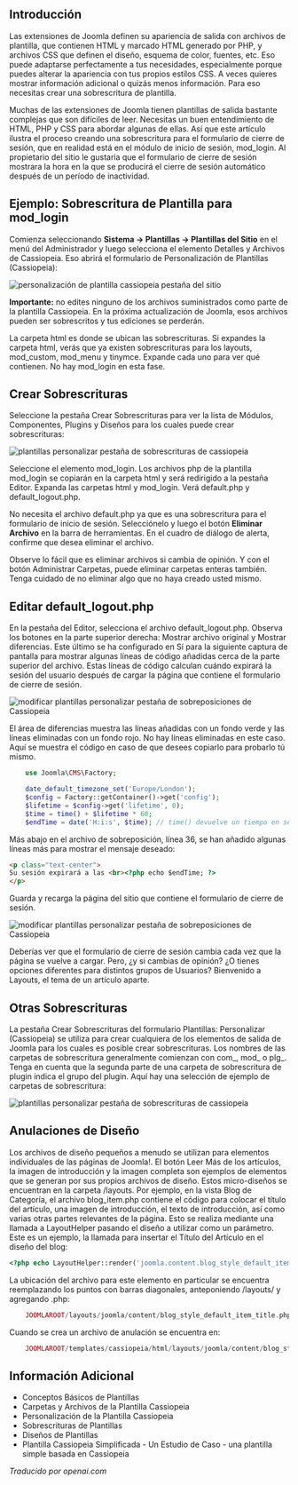 <!-- Filename: J4.x:Template_Overrides / Display title: Sobrescritura de Plantillas -->

## Introducción

Las extensiones de Joomla definen su apariencia de salida con archivos de plantilla, que contienen HTML y marcado HTML generado por PHP, y archivos CSS que definen el diseño, esquema de color, fuentes, etc. Eso puede adaptarse perfectamente a tus necesidades, especialmente porque puedes alterar la apariencia con tus propios estilos CSS. A veces quieres mostrar información adicional o quizás menos información. Para eso necesitas crear una sobrescritura de plantilla.

Muchas de las extensiones de Joomla tienen plantillas de salida bastante complejas que son difíciles de leer. Necesitas un buen entendimiento de HTML, PHP y CSS para abordar algunas de ellas. Así que este artículo ilustra el proceso creando una sobrescritura para el formulario de cierre de sesión, que en realidad está en el módulo de inicio de sesión, mod_login. Al propietario del sitio le gustaría que el formulario de cierre de sesión mostrara la hora en la que se producirá el cierre de sesión automático después de un período de inactividad.

## Ejemplo: Sobrescritura de Plantilla para mod_login

Comienza seleccionando **Sistema → Plantillas → Plantillas del Sitio** en el menú del Administrador y luego selecciona el elemento Detalles y Archivos de Cassiopeia. Eso abrirá el formulario de Personalización de Plantillas (Cassiopeia):

![personalización de plantilla cassiopeia pestaña del sitio](../../../en/images/templates/templates-customise-cassiopeia.png)

**Importante:** no edites ninguno de los archivos suministrados como parte de la plantilla Cassiopeia. En la próxima actualización de Joomla, esos archivos pueden ser sobrescritos y tus ediciones se perderán.

La carpeta html es donde se ubican las sobrescrituras. Si expandes la carpeta html, verás que ya existen sobrescrituras para los layouts, mod_custom, mod_menu y tinymce. Expande cada uno para ver qué contienen. No hay mod_login en esta fase.

## Crear Sobrescrituras

Seleccione la pestaña Crear Sobrescrituras para ver la lista de Módulos, Componentes, Plugins y Diseños para los cuales puede crear sobrescrituras:

![plantillas personalizar pestaña de sobrescrituras de cassiopeia](../../../en/images/templates/cassiopeia-customisation-create-overrides.png)

Seleccione el elemento mod_login. Los archivos php de la plantilla mod_login se copiarán en la carpeta html y será redirigido a la pestaña Editor. Expanda las carpetas html y mod_login. Verá default.php y default_logout.php.

No necesita el archivo default.php ya que es una sobrescritura para el formulario de inicio de sesión. Selecciónelo y luego el botón **Eliminar Archivo** en la barra de herramientas. En el cuadro de diálogo de alerta, confirme que desea eliminar el archivo.

Observe lo fácil que es eliminar archivos si cambia de opinión. Y con el botón Administrar Carpetas, puede eliminar carpetas enteras también. Tenga cuidado de no eliminar algo que no haya creado usted mismo.

## Editar default_logout.php

En la pestaña del Editor, selecciona el archivo default_logout.php. Observa los botones en la parte superior derecha: Mostrar archivo original y Mostrar diferencias. Este último se ha configurado en Sí para la siguiente captura de pantalla para mostrar algunas líneas de código añadidas cerca de la parte superior del archivo. Estas líneas de código calculan cuándo expirará la sesión del usuario después de cargar la página que contiene el formulario de cierre de sesión.

![modificar plantillas personalizar pestaña de sobreposiciones de Cassiopeia](../../../en/images/templates/cassiopeia-customisation-edit-logout-override.png)

El área de diferencias muestra las líneas añadidas con un fondo verde y las líneas eliminadas con un fondo rojo. No hay líneas eliminadas en este caso. Aquí se muestra el código en caso de que desees copiarlo para probarlo tú mismo.

```php
    use Joomla\CMS\Factory;

    date_default_timezone_set('Europe/London');
    $config = Factory::getContainer()->get('config');
    $lifetime = $config->get('lifetime', 0);
    $time = time() + $lifetime * 60;
    $endTime = date('H:i:s', $time); // time() devuelve un tiempo en segundos ya
```

Más abajo en el archivo de sobreposición, línea 36, se han añadido algunas líneas más para mostrar el mensaje deseado:

```html
<p class="text-center">
Su sesión expirará a las <br><?php echo $endTime; ?>
</p>
```

Guarda y recarga la página del sitio que contiene el formulario de cierre de sesión.

![modificar plantillas personalizar pestaña de sobreposiciones de Cassiopeia](../../../en/images/templates/cassiopeia-customisation-logout-override-result.png)

Deberías ver que el formulario de cierre de sesión cambia cada vez que la página se vuelve a cargar. Pero, ¿y si cambias de opinión? ¿O tienes opciones diferentes para distintos grupos de Usuarios? Bienvenido a Layouts, el tema de un artículo aparte.

## Otras Sobrescrituras

La pestaña Crear Sobrescrituras del formulario Plantillas: Personalizar (Cassiopeia) se utiliza para crear cualquiera de los elementos de salida de Joomla para los cuales es posible crear sobrescrituras. Los nombres de las carpetas de sobrescritura generalmente comienzan con com\_, mod\_ o plg\_. Tenga en cuenta que la segunda parte de una carpeta de sobrescritura de plugin indica el grupo del plugin. Aquí hay una selección de ejemplo de carpetas de sobrescritura:

![plantillas personalizar pestaña de sobrescrituras de cassiopeia](../../../en/images/templates/templates-customise-example-override-folder.png)

## Anulaciones de Diseño

Los archivos de diseño pequeños a menudo se utilizan para elementos individuales de las páginas de Joomla!. El botón Leer Más de los artículos, la imagen de introducción y la imagen completa son ejemplos de elementos que se generan por sus propios archivos de diseño. Estos micro-diseños se encuentran en la carpeta /layouts. Por ejemplo, en la vista Blog de Categoría, el archivo blog_item.php contiene el código para colocar el título del artículo, una imagen de introducción, el texto de introducción, así como varias otras partes relevantes de la página. Esto se realiza mediante una llamada a LayoutHelper pasando el diseño a utilizar como un parámetro. Este es un ejemplo, la llamada para insertar el Título del Artículo en el diseño del blog:

```php
<?php echo LayoutHelper::render('joomla.content.blog_style_default_item_title', $this->item); ?>
```

La ubicación del archivo para este elemento en particular se encuentra reemplazando los puntos con barras diagonales, anteponiendo /layouts/ y agregando .php:

```php
    JOOMLAROOT/layouts/joomla/content/blog_style_default_item_title.php
```

Cuando se crea un archivo de anulación se encuentra en:

```php
    JOOMLAROOT/templates/cassiopeia/html/layouts/joomla/content/blog_style_default_item_title.php
```

## Información Adicional

- Conceptos Básicos de Plantillas
- Carpetas y Archivos de la Plantilla Cassiopeia
- Personalización de la Plantilla Cassiopeia
- Sobrescrituras de Plantillas
- Diseños de Plantillas
- Plantilla Cassiopeia Simplificada - Un Estudio de Caso - una plantilla simple basada en Cassiopeia

*Traducido por openai.com*

